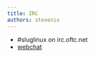 ```yaml
---
title: IRC
authors: stevenix
---
```


* \#sluglinux on irc.oftc.net
* [webchat](http://webchat.oftc.net/?channels=%23sluglinux&uio=d4)
